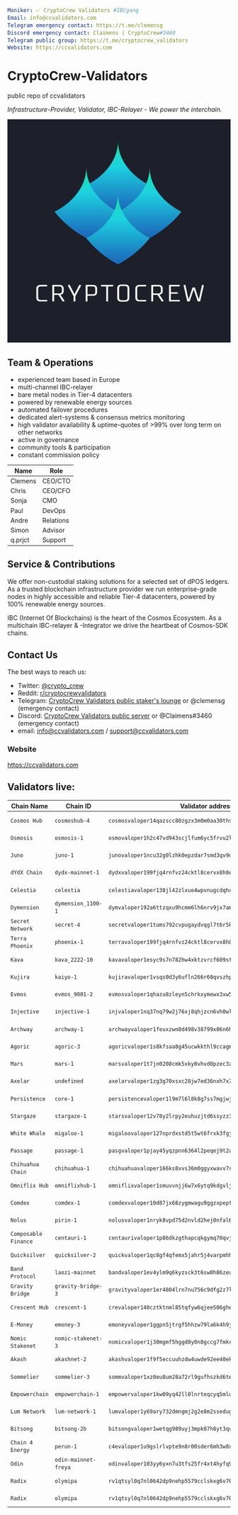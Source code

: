 ```yaml
Moniker: ✅ CryptoCrew Validators #IBCgang
Email: info@ccvalidators.com
Telegram emergency contact: https://t.me/clemensg
Discord emergency contact: Claimens | CryptoCrew#3460
Telegram public group: https://t.me/cryptocrew_validators
Website: https://ccvalidators.com
```

# CryptoCrew-Validators 
public repo of ccvalidators

_Infrastructure-Provider, Validator, IBC-Relayer - We power the interchain._

 ![ccv](ccv.png)


## Team & Operations

- experienced team based in Europe
- multi-channel IBC-relayer
- bare metal nodes in Tier-4 datacenters
- powered by renewable energy sources
- automated failover procedures
- dedicated alert-systems & consensus metrics monitoring 
- high validator availability & uptime-quotes of >99% over long term on other networks
- active in governance
- community tools & participation
- constant commission policy


| Name            | Role      | 
| --------------- | --------- | 
| Clemens         | CEO/CTO   |
| Chris           | CEO/CFO   |
| Sonja           | CMO       |
| Paul            | DevOps    |
| Andre           | Relations |
| Simon           | Advisor   | 
| q.prjct         | Support   |


## Service & Contributions

We offer non-custodial staking solutions for a selected set of dPOS ledgers. As a trusted blockchain infrastructure provider we run enterprise-grade nodes in highly accessible and reliable Tier-4 datacenters, powered by 100% renewable energy sources.

IBC (Internet Of Blockchains) is the heart of the Cosmos Ecosystem. As a multichain IBC-relayer & -Integrator we drive the heartbeat of Cosmos-SDK chains.

 
## Contact Us

The best ways to reach us: 

- Twitter: [@crypto_crew](https://twitter.com/crypto_crew)  
- Reddit: [r/cryptocrewvalidators](https://www.reddit.com/r/cryptocrewvalidators)  
- Telegram: [CryptoCrew Validators public staker's lounge](https://t.me/cryptocrew_validators) or @clemensg (emergency contact)
- Discord: [CryptoCrew Validators public server](https://discord.gg/ACsTu6kh) or @Claimens#3460 (emergency contact)
- email: info@ccvalidators.com / support@ccvalidators.com

 
### Website

https://ccvalidators.com

## Validators live:

| Chain Name         | Chain ID                 | Validator address                                            | Link                  |
| ----------------- | -------------------------- | ------------------------------------------------------------ | --------------------- |
| `Cosmos Hub` | `cosmoshub-4` | `cosmosvaloper14qazscc80zgzx3m0m0aa30ths0p9hg8vdglqrc` | [delegate ATOM](https://wallet.keplr.app/chains/cosmos-hub?modal=staking&chain=cosmoshub-4&validator_address=cosmosvaloper14qazscc80zgzx3m0m0aa30ths0p9hg8vdglqrc&step_id=2) |
| `Osmosis` | `osmosis-1` | `osmovaloper1h2c47vd943scjlfum6yc5frvu2l279lwjep5d6` | [delegate OSMO](https://wallet.keplr.app/chains/osmosis?modal=staking&chain=osmosis-1&validator_address=osmovaloper1h2c47vd943scjlfum6yc5frvu2l279lwjep5d6&step_id=2) |
| `Juno` | `juno-1` | `junovaloper1ncu32g0lzhk0epzdar7smd3qv9da2n8w8mwn4k` | [delegate JUNO](https://wallet.keplr.app/chains/juno?modal=staking&chain=juno-1&validator_address=junovaloper1ncu32g0lzhk0epzdar7smd3qv9da2n8w8mwn4k&step_id=2) |
| `dYdX Chain` | `dydx-mainnet-1` | `dydxvaloper199fjq4rnfvz24cktl8cervx8h8e90ruk3yrrdn` | [delegate DYDX](https://wallet.keplr.app/chains/dydx?modal=staking&chain=dydx-mainnet-1&validator_address=dydxvaloper199fjq4rnfvz24cktl8cervx8h8e90ruk3yrrdn&step_id=2) |
| `Celestia` | `celestia` | `celestiavaloper138jl42zlxue4wpvnugcdqhxjmyd2vpt6qhs5ls` | [delegate TIA](https://wallet.keplr.app/chains/celestia?modal=staking&chain=celestia&validator_address=celestiavaloper138jl42zlxue4wpvnugcdqhxjmyd2vpt6qhs5ls&step_id=2) |
| `Dymension` | `dymension_1100-1` | `dymvaloper192a6ttzqxu9hcmm6lh6nrv9jx7am27j9q7cyau` | [delegate DYM](https://wallet.keplr.app/chains/dymension?modal=staking&chain=dymension_1100-1&validator_address=dymvaloper192a6ttzqxu9hcmm6lh6nrv9jx7am27j9q7cyau&step_id=2) |
| `Secret Network` | `secret-4` | `secretvaloper1tums792cvpugaydvqgl7t6r5khfsgh7n78hs5w` | [delegate SCRT](https://wallet.keplr.app/chains/secret-network?modal=staking&chain=secret-4&validator_address=secretvaloper1tums792cvpugaydvqgl7t6r5khfsgh7n78hs5w&step_id=2) |
| `Terra Phoenix` | `phoenix-1` | `terravaloper199fjq4rnfvz24cktl8cervx8h8e90rukmgdv5x` | [delegate LUNA](https://station.terra.money/stake/terravaloper199fjq4rnfvz24cktl8cervx8h8e90rukmgdv5x) |
| `Kava` | `kava_2222-10` | `kavavaloper1esyc9s7n782hw4xktzvrcf609st6emml5tnluu` | [delegate KAVA](https://wallet.keplr.app/chains/kava?modal=staking&chain=kava_2222-10&validator_address=kavavaloper1esyc9s7n782hw4xktzvrcf609st6emml5tnluu&step_id=2) |
| `Kujira` | `kaiyo-1` | `kujiravaloper1vsqs0d3y6ufln266r60qvszhps3tmgsxcpsgyq` | [delegate KUJI](https://blue.kujira.app/stake/kujiravaloper1vsqs0d3y6ufln266r60qvszhps3tmgsxcpsgyq) |
| `Evmos` | `evmos_9001-2` | `evmosvaloper1qhazu8zleyn5chrkxymewx3xw5guq2vm6q7zl0` | [delegate EVMOS](https://wallet.keplr.app/chains/evmos?modal=staking&chain=evmos_9001-2&validator_address=evmosvaloper1qhazu8zleyn5chrkxymewx3xw5guq2vm6q7zl0&step_id=2) |
| `Injective` | `injective-1` | `injvaloper1nq37nq79w2j76xj8qhjzcn6vh0wlx0qk2r7zm6` | [delegate INJ](https://wallet.keplr.app/chains/injective?modal=staking&chain=injective-1&validator_address=injvaloper1nq37nq79w2j76xj8qhjzcn6vh0wlx0qk2r7zm6&step_id=2) |
| `Archway` | `archway-1` | `archwayvaloper1feuxzwn0d498v38799x06n6hqlc5d04ydpczaq` | [delegate ARCH](https://archway.disperze.network/validators/archwayvaloper1feuxzwn0d498v38799x06n6hqlc5d04ydpczaq) |
| `Agoric` | `agoric-3` | `agoricvaloper1s8kfsaa8g45ucwkkthl9ccagmecmj4uxdu2hkj` | [delegate BLD](https://wallet.keplr.app/chains/agoric?modal=staking&chain=agoric-3&validator_address=agoricvaloper1s8kfsaa8g45ucwkkthl9ccagmecmj4uxdu2hkj&step_id=2) |
| `Mars` | `mars-1` | `marsvaloper1t7jn0208cmk5xky0vhvd0pzec3zuv9z5wwyrmd` | [delegate MARS](https://wallet.keplr.app/chains/mars-hub?modal=staking&chain=mars-1&validator_address=marsvaloper1t7jn0208cmk5xky0vhvd0pzec3zuv9z5wwyrmd&step_id=2) |
| `Axelar` | `undefined` | `axelarvaloper1zg3g70xsxc28jw7ed36nxh7x70s22ufrw4urnk` | [delegate AXL](https://wallet.keplr.app/chains/axelar?modal=staking&chain=axelar-dojo-1&validator_address=axelarvaloper1zg3g70xsxc28jw7ed36nxh7x70s22ufrw4urnk&step_id=2) |
| `Persistence` | `core-1` | `persistencevaloper1l9m7l6l8k8g7ss7mgjwjgchpclrt74a2uyv879` | [delegate XPRT](https://wallet.keplr.app/chains/persistence?modal=staking&chain=core-1&validator_address=persistencevaloper1l9m7l6l8k8g7ss7mgjwjgchpclrt74a2uyv879&step_id=2) |
| `Stargaze` | `stargaze-1` | `starsvaloper12v78y2lrpy2euhuzjtd6ssyzz3zllgs0uqk3nn` | [delegate STARS](https://wallet.keplr.app/chains/stargaze?modal=staking&chain=stargaze-1&validator_address=starsvaloper12v78y2lrpy2euhuzjtd6ssyzz3zllgs0uqk3nn&step_id=2) |
| `White Whale` | `migaloo-1` | `migaloovaloper127nprdxstd5t5wt6frxk3fgj74zdp5mef63chj` | [delegate WHALE](https://restake.app/migaloo/migaloovaloper127nprdxstd5t5wt6frxk3fgj74zdp5mef63chj) |
| `Passage` | `passage-1` | `pasgvaloper1pjay45yqzpnn6364l2peqej9t2ah5vknp9kxy6` | [delegate PSG](https://wallet.keplr.app/chains/passage?modal=staking&chain=passage-2&validator_address=pasgvaloper1pjay45yqzpnn6364l2peqej9t2ah5vknp9kxy6&step_id=2) |
| `Chihuahua Chain` | `chihuahua-1` | `chihuahuavaloper166ks8xvs36m0ggyxwavv7rj4d9nqwthgq5g7s8` | [delegate HUAHUA](https://wallet.keplr.app/chains/chihuahua?modal=staking&chain=chihuahua-1&validator_address=chihuahuavaloper166ks8xvs36m0ggyxwavv7rj4d9nqwthgq5g7s8&step_id=2) |
| `Omniflix Hub` | `omniflixhub-1` | `omniflixvaloper1smuvvnjj6w7x6ytq9kdgvlj6er99y6645hjfme` | [delegate FLIX](https://wallet.keplr.app/chains/omniflix?modal=staking&chain=omniflixhub-1&validator_address=omniflixvaloper1smuvvnjj6w7x6ytq9kdgvlj6er99y6645hjfme&step_id=2) |
| `Comdex` | `comdex-1` | `comdexvaloper10d87jx68zygmwagu9ggzxpept07zs7nmcpyjr6` | [delegate CMDX](https://restake.app/comdex/comdexvaloper10d87jx68zygmwagu9ggzxpept07zs7nmcpyjr6) |
| `Nolus` | `pirin-1` | `nolusvaloper1nryk8vpd75d2nvld2hej0nfal64qm3wpnt7cg3` | [delegate NLS](https://ping.pub/nolus/staking/nolusvaloper1nryk8vpd75d2nvld2hej0nfal64qm3wpnt7cg3) |
| `Composable Finance` | `centauri-1` | `centaurivaloper1p86dkzgthapcqkgymq70qvjnt4exf09hf308pu` | [delegate PICA](https://ping.pub/Composable/staking/centaurivaloper1p86dkzgthapcqkgymq70qvjnt4exf09hf308pu) |
| `Quicksilver` | `quicksilver-2` | `quickvaloper1qc8gf4qfemx5jahr5j4varpmhhs35q9pgl2w58` | [delegate QCK](https://wallet.keplr.app/chains/quicksilver?modal=staking&chain=quicksilver-2&validator_address=quickvaloper1qc8gf4qfemx5jahr5j4varpmhhs35q9pgl2w58&step_id=2) |
| `Band Protocol` | `laozi-mainnet` | `bandvaloper1ev4ylm9q6kyzsck3t6sw0h86zev95cfxzkn4cz` | [delegate BAND](https://restake.app/bandchain/bandvaloper1ev4ylm9q6kyzsck3t6sw0h86zev95cfxzkn4cz) |
| `Gravity Bridge` | `gravity-bridge-3` | `gravityvaloper1er4804lrn7nu756c9dfg2z7l6288z2d64ltlus` | [delegate GRAV](https://wallet.keplr.app/chains/gravity-bridge?modal=staking&chain=gravity-bridge-3&validator_address=gravityvaloper1er4804lrn7nu756c9dfg2z7l6288z2d64ltlus&step_id=2) |
| `Crescent Hub` | `crescent-1` | `crevaloper140cztktnml85tqfyw6qjee506gheg0rdteh0se` | [delegate CRE](https://restake.app/crescent/crevaloper140cztktnml85tqfyw6qjee506gheg0rdteh0se) |
| `E-Money` | `emoney-3` | `emoneyvaloper1ggpn5jtrgf5hhzw79la6k4h9jgcws3erjzccuh` | [delegate NGM](https://restake.app/emoney/emoneyvaloper1ggpn5jtrgf5hhzw79la6k4h9jgcws3erjzccuh) |
| `Nomic Stakenet` | `nomic-stakenet-3` | `nomicvaloper1j30mgmf5hggd8y0n8gccg7fmkrf0zv6q9chl2g` | [delegate NOM](https://app.nomic.io/staking?validator=nomic15aarwg3ak0cpck643asxjcpkl8m39w7gr2e3fr&modal=info) |
| `Akash` | `akashnet-2` | `akashvaloper1f9f5eccuuhzdw4uwde92ee40eke9fadhvez88g` | [delegate AKT](https://wallet.keplr.app/?tab=staking&modal=validator&chain=akashnet-2&validator_address=akashvaloper1f9f5eccuuhzdw4uwde92ee40eke9fadhvez88g&step_id=2) |
| `Sommelier` | `sommelier-3` | `sommvaloper1xz0eu8um28a72rl9gufhszkd6tewus8u38l5nd` | [delegate SOMM](https://wallet.keplr.app/chains/sommelier?modal=staking&chain=sommelier-3&validator_address=sommvaloper1xz0eu8um28a72rl9gufhszkd6tewus8u38l5nd&step_id=2) |
| `Empowerchain` | `empowerchain-1` | `empowervaloper1kw09yq42ll0lnrteqcyq5mluvmlp7mvsqg7duh` | [delegate MPWR](https://ping.pub/empower/staking/empowervaloper1kw09yq42ll0lnrteqcyq5mluvmlp7mvsqg7duh) |
| `Lum Network` | `lum-network-1` | `lumvaloper1y69ary732dmngmj2g2e8m2ssedugya4may0tj5` | [delegate LUM](https://restake.app/lumnetwork/lumvaloper1y69ary732dmngmj2g2e8m2ssedugya4may0tj5) |
| `Bitsong` | `bitsong-2b` | `bitsongvaloper1wetqg989uyj3mpk07h8yt3qvu2cdlsv7fp3zda` | [delegate BTSG](https://restake.app/bitsong/bitsongvaloper1wetqg989uyj3mpk07h8yt3qvu2cdlsv7fp3zda) |
| `Chain 4 Energy` | `perun-1` | `c4evaloper1u9gslrlvpte9n8r00sder6mh3w8xcadqlmfvae` | [delegate C4E](https://restake.app/chain4energy/c4evaloper1u9gslrlvpte9n8r00sder6mh3w8xcadqlmfvae) |
| `Odin` | `odin-mainnet-freya` | `odinvaloper103yy6yxn7u3tfs25fr4xt4hyfq9h44ydw98n3z` | [delegate ODIN](https://restake.app/odin/odinvaloper103yy6yxn7u3tfs25fr4xt4hyfq9h44ydw98n3z) |
| `Radix` | `olymipa` | `rv1qtsyl0q7nl0642dp9nehp5579cclskxg6v70yphy5wcfxpmjfqc66s4l9md` | [delegate XRD](https://dashboard.radixdlt.com/network-staking/validator_rdx1sdk493n96m2v8t0st6hgrdmdua8y6kp84lcwv35qr7umvj7ar4x3e8) |
| `Radix` | `olymipa` | `rv1qtsyl0q7nl0642dp9nehp5579cclskxg6v70yphy5wcfxpmjfqc66s4l9md` | [delegate XRD](https://explorer.radixdlt.com/#/validators/rv1qtsyl0q7nl0642dp9nehp5579cclskxg6v70yphy5wcfxpmjfqc66s4l9md) |
